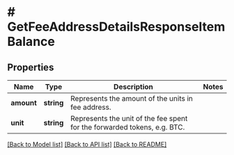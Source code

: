 # # GetFeeAddressDetailsResponseItemBalance

## Properties

Name | Type | Description | Notes
------------ | ------------- | ------------- | -------------
**amount** | **string** | Represents the amount of the units in fee address. |
**unit** | **string** | Represents the unit of the fee spent for the forwarded tokens, e.g. BTC. |

[[Back to Model list]](../../README.md#models) [[Back to API list]](../../README.md#endpoints) [[Back to README]](../../README.md)
